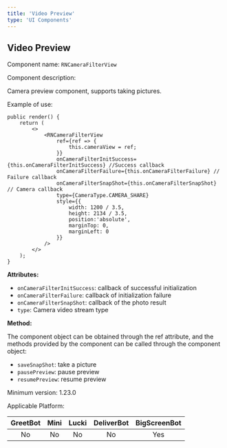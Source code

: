 ```yaml
---
title: 'Video Preview'
type: 'UI Components'
---
```


## Video Preview

Component name: `RNCameraFilterView`

Component description: 

Camera preview component, supports taking pictures.

Example of use:
```
public render() {
    return (
        <>
            <RNCameraFilterView
                ref={ref => {
                    this.cameraView = ref;
                }}
                onCameraFilterInitSuccess={this.onCameraFilterInitSuccess} //Success callback
                onCameraFilterFailure={this.onCameraFilterFailure} // Failure callback
                onCameraFilterSnapShot={this.onCameraFilterSnapShot} // Camera callback
                type={CameraType.CAMERA_SHARE}
                style={{
                    width: 1200 / 3.5,
                    height: 2134 / 3.5,
                    position:'absolute',
                    marginTop: 0,
                    marginLeft: 0
                }}
            />
        </>
    );
}
```

**Attributes:**

- `onCameraFilterInitSuccess`: callback of successful initialization
- `onCameraFilterFailure`: callback of initialization failure
- `onCameraFilterSnapShot`: callback of the photo result
- `type`: Camera video stream type

**Method:**

The component object can be obtained through the ref attribute, and the methods provided by the component can be called through the component object:

- `saveSnapShot`: take a picture
- `pausePreview`: pause preview
- `resumePreview`: resume preview

Minimum version: 1.23.0

Applicable Platform:

<div class="fixed-table bordered-table">

|GreetBot|Mini|Lucki|DeliverBot|BigScreenBot|
|:-:|:-:|:-:|:-:|:-:|
|No|No|No|No|Yes|

</div>
